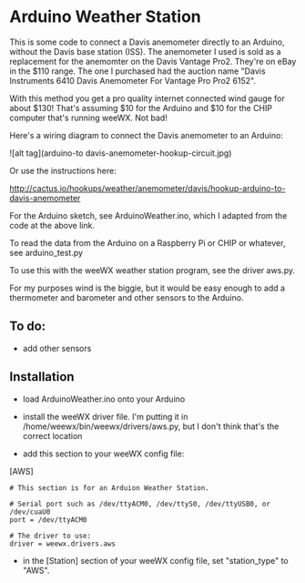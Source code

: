 # Arduino Weather Station

This is some code to connect a Davis anemometer directly to an Arduino, without the Davis base station (ISS). The anemometer I used is sold as a replacement for the anemomter on the Davis Vantage Pro2. They're on eBay in the $110 range. The one I purchased had the auction name "Davis Instruments 6410 Davis Anemometer For Vantage Pro Pro2 6152".

With this method you get a pro quality internet connected wind gauge for about $130! That's assuming $10 for the Arduino and $10 for the CHIP computer that's running weeWX. Not bad!

Here's a wiring diagram to connect the Davis anemometer to an Arduino:

![alt tag](arduino-to davis-anemometer-hookup-circuit.jpg)

Or use the instructions here:

http://cactus.io/hookups/weather/anemometer/davis/hookup-arduino-to-davis-anemometer

For the Arduino sketch, see ArduinoWeather.ino, which I adapted from the code at the above link.

To read the data from the Arduino on a Raspberry Pi or CHIP or whatever, see arduino_test.py

To use this with the weeWX weather station program, see the driver aws.py.

For my purposes wind is the biggie, but it would be easy enough to add a thermometer and barometer and other sensors to the Arduino.

## To do:

- add other sensors

## Installation

- load ArduinoWeather.ino onto your Arduino

- install the weeWX driver file. I'm putting it in /home/weewx/bin/weewx/drivers/aws.py, but I don't think that's the correct location

- add this section to your weeWX config file:

[AWS]

    # This section is for an Arduion Weather Station.

    # Serial port such as /dev/ttyACM0, /dev/ttyS0, /dev/ttyUSB0, or /dev/cuaU0
    port = /dev/ttyACM0

    # The driver to use:
    driver = weewx.drivers.aws

- in the [Station] section of your weeWX config file, set "station_type" to "AWS".

